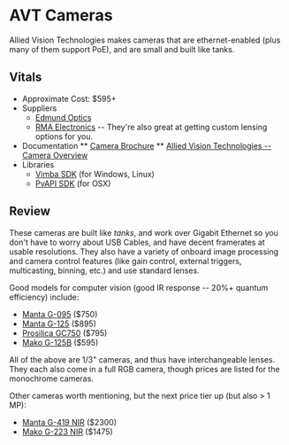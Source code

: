 # AVT Cameras

Allied Vision Technologies makes cameras that are ethernet-enabled (plus many of them support PoE), and are small and built like tanks.

## Vitals
* Approximate Cost: $595+
* Suppliers
	* [Edmund Optics](http://www.edmundoptics.com/)
	* [RMA Electronics](http://www.rmaelectronics.com/) -- They're also great at getting custom lensing options for you.
* Documentation
** [Camera Brochure](http://www.alliedvisiontec.com/fileadmin/content/PDF/Products/Brochure/Big_Family/ALL_Brochure_Cameras_V8.0.8_en.pdf)
** [Allied Vision Technologies -- Camera Overview](http://www.alliedvisiontec.com/us/products/cameras.html)
* Libraries
    * [Vimba SDK](http://www.alliedvisiontec.com/us/products/software/vimba-sdk.html) (for Windows, Linux)
	* [PvAPI SDK](http://www.alliedvisiontec.com/us/products/legacy.html) (for OSX)

## Review
These cameras are built like *tanks*, and work over Gigabit Ethernet so you don't have to worry about USB Cables, and have decent framerates at usable resolutions.  They also have a variety of onboard image processing and camera control features (like gain control, external triggers, multicasting, binning, etc.) and use standard lenses.

Good models for computer vision (good IR response -- 20%+ quantum efficiency) include:

* [Manta G-095](http://www.alliedvisiontec.com/us/products/cameras/gigabit-ethernet/manta/g-095c.html) ($750)
* [Manta G-125](http://www.alliedvisiontec.com/us/products/cameras/gigabit-ethernet/manta/g-125bc.html) ($895)
* [Prosilica GC750](http://www.alliedvisiontec.com/us/products/cameras/gigabit-ethernet/prosilica-gc/gc750.html) ($795)
* [Mako G-125B](http://www.alliedvisiontec.com/us/products/cameras/gigabit-ethernet/mako/g-125.html) ($595)

All of the above are 1/3" cameras, and thus have interchangeable lenses.  They each also come in a full RGB camera, though prices are listed for the monochrome cameras.

Other cameras worth mentioning, but the next price tier up (but also > 1 MP):

* [Manta G-419 NIR](http://www.alliedvisiontec.com/us/products/cameras/gigabit-ethernet/manta/g-419b-nir.html) ($2300)
* [Mako G-223 NIR](http://www.alliedvisiontec.com/us/products/cameras/gigabit-ethernet/mako/g-223b-nir.html) ($1475)
